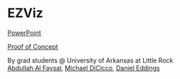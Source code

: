 # EZViz

[PowerPoint](https://github.com/eddings/EZViz/blob/master/EZViz%20Informal%20Presentation.pptx)


[Proof of Concept](https://eddings.github.io/modern-chooser-poc/)


By grad students @ University of Arkansas at Little Rock <br />
[Abdullah Al Faysal](https://github.com/Abdullah-Al-Faysal),  [Michael DiCicco](https://www.github.com/mikedici), [Daniel Eddings](https://github.com/eddings)
    
    
